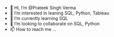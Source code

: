 - 👋 Hi, I’m @Prateek Singh Verma
- 👀 I’m interested in leaning SQL, Python, Tableau
- 🌱 I’m currently learning SQL
- 💞️ I’m looking to collaborate on SQL, Python
- 📫 How to reach me ...

<!---
Prateek5/Prateek5 is a ✨ special ✨ repository because its `README.md` (this file) appears on your GitHub profile.
You can click the Preview link to take a look at your changes.
--->
